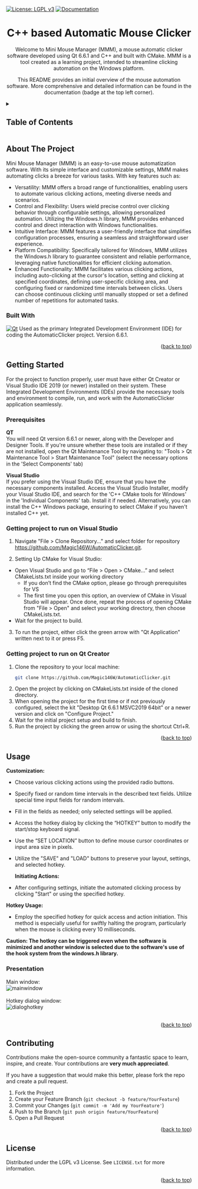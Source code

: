 <a name="readme-top"></a>
[![License: LGPL v3](https://img.shields.io/badge/License-LGPL_v3-blue.svg)](https://github.com/Magic146W/Qt_FileExplorer/blob/master/LICENSE)
[![Documentation](https://img.shields.io/badge/Documentation-PDF-blue.svg)](https://github.com/Magic146W/AutomaticClicker/blob/master/DOCUMENTATION.pdf)
<br />
<div align="center">
  <h1 align="center">C++ based Automatic Mouse Clicker</h1>

Welcome to Mini Mouse Manager (MMM), a mouse automatic clicker software developed using Qt 6.6.1 and C++ and built with CMake. MMM is a tool created as a learning project, intended to streamline clicking automation on the Windows platform.<br>

  <p align="center">
    This README provides an initial overview of the mouse automation software. More comprehensive and detailed information can be found in the documentation (badge at the top left corner).
    <br />
  </p>
</div>
  
<details>
  <summary><h2>Table of Contents</h2></summary>
  <ol>
    <li>
      <a href="#about-the-project">About The Project</a>
      <ul>
        <li><a href="#built-with">Built With</a></li>
      </ul>
    </li>
    <li>
      <a href="#getting-started">Getting Started</a>
      <ul>
        <li><a href="#prerequisites">Prerequisites</a></li>
        <li><a href="#getting-project-to-run-on-visual-studio">Getting project to run on Visual Studio</a></li>
        <li><a href="#getting-project-to-run-on-qt-creator">Getting project to run on Qt Creator</a></li>
      </ul>
    </li>
    <li>
     <a href="#usage">Usage</a>
      <ul>
        <li><a href="#presentation">Presentation</a></li>
      </ul>
    </li>
    <li><a href="#contributing">Contributing</a></li>
    <li><a href="#license">License</a></li>
  </ol>
</details>

## About The Project

Mini Mouse Manager (MMM) is an easy-to-use mouse automatization software. With its simple interface and customizable settings, MMM makes automating clicks a breeze for various tasks. With key features such as:
- Versatility: MMM offers a broad range of functionalities, enabling users to automate various clicking actions, meeting diverse needs and scenarios.
- Control and Flexibility: Users wield precise control over clicking behavior through configurable settings, allowing personalized automation. Utilizing the Windows.h library, MMM provides enhanced control and direct interaction with Windows functionalities.
- Intuitive Interface: MMM features a user-friendly interface that simplifies configuration processes, ensuring a seamless and straightforward user experience.
- Platform Compatibility: Specifically tailored for Windows, MMM utilizes the Windows.h library to guarantee consistent and reliable performance, leveraging native functionalities for efficient clicking automation.
- Enhanced Functionality: MMM facilitates various clicking actions, including auto-clicking at the cursor's location, setting and clicking at specified coordinates, defining user-specific clicking area, and configuring fixed or randomized time intervals between clicks. Users can choose continuous clicking until manually stopped or set a defined number of repetitions for automated tasks.

### Built With

[![Qt](https://img.shields.io/badge/Qt-%23217346.svg?style=for-the-badge&logo=Qt&logoColor=white)](https://www.qt.io/download-open-source) Used as the primary Integrated Development Environment (IDE) for coding the AutomaticClicker project. Version 6.6.1.
<br>

<p align="right">(<a href="#readme-top">back to top</a>)</p>

## Getting Started

For the project to function properly, user must have either Qt Creator or Visual Studio IDE 2019 (or newer) installed on their system. These Integrated Development Environments (IDEs) provide the necessary tools and environment to compile, run, and work with the AutomaticClicker application seamlessly.

### Prerequisites

**QT**<br>
You will need Qt version 6.6.1 or newer, along with the Developer and Designer Tools. If you're unsure whether these tools are installed or if they are not installed, open the Qt Maintenance Tool by navigating to:
"Tools > Qt Maintenance Tool > Start Maintenance Tool" (select the necessary options in the 'Select Components' tab)
<br>

**Visual Studio**<br>
If you prefer using the Visual Studio IDE, ensure that you have the necessary components installed. Access the Visual Studio Installer, modify your Visual Studio IDE, and search for the 'C++ CMake tools for Windows' in the 'Individual Components' tab. Install it if needed. Alternatively, you can install the C++ Windows package, ensuring to select CMake if you haven't installed C++ yet.
    
### Getting project to run on Visual Studio

1. Navigate "File > Clone Repository..." and select folder for repository <a href="https://github.com/Magic146W/AutomaticClicker.git">https://github.com/Magic146W/AutomaticClicker.git</a>.

2. Setting Up CMake for Visual Studio:
- Open Visual Studio and go to “File &gt; Open &gt; CMake…” and select CMakeLists.txt inside your working directory<br>
  - If you don’t find the CMake option, please go through prerequisites for VS<br>
  -  The first time you open this option, an overview of CMake in Visual Studio will appear. Once done, repeat the process of opening CMake from "File &gt; Open" and select your working directory, then choose CMakeLists.txt.<br>
-  Wait for the project to build.
3. To run the project, either click the green arrow with "Qt Application" written next to it or press F5.


### Getting project to run on Qt Creator

1. Clone the repository to your local machine:
   ```sh
   git clone https://github.com/Magic146W/AutomaticClicker.git
   ```
2. Open the project by clicking on CMakeLists.txt inside of the cloned directory.
3. When opening the project for the first time or if not previously configured, select the kit "Desktop Qt 6.6.1 MSVC2019 64bit" or a newer version and click on "Configure Project."
4. Wait for the initial project setup and build to finish.
5. Run the project by clicking the green arrow or using the shortcut Ctrl+R.

<p align="right">(<a href="#readme-top">back to top</a>)</p>

## Usage

 **Customization:**
 
- Choose various clicking actions using the provided radio buttons.
- Specify fixed or random time intervals in the described text fields. Utilize special time input fields for random intervals.
- Fill in the fields as needed; only selected settings will be applied.
- Access the hotkey dialog by clicking the “HOTKEY” button to modify the start/stop keyboard signal.
- Use the “SET LOCATION” button to define mouse cursor coordinates or input area size in pixels.
- Utilize the "SAVE" and "LOAD" buttons to preserve your layout, settings, and selected hotkey.

  **Initiating Actions:**

- After configuring settings, initiate the automated clicking process by clicking "Start" or using the specified hotkey.
  
 **Hotkey Usage:**
  
- Employ the specified hotkey for quick access and action initiation. This method is especially useful for swiftly halting the program, particularly when the mouse is clicking every 10 milliseconds.
  
**Caution: The hotkey can be triggered even when the software is minimized and another window is selected due to the software's use of the hook system from the windows.h library.**

### Presentation
Main window:
<br>
![mainwindow](https://github.com/Magic146W/AutomaticClicker/assets/88307484/7c2d4e13-4aa0-43c9-9cf6-b1a90d6e6af8)
<br>
<br>
Hotkey dialog window:
<br>
 ![dialoghotkey](https://github.com/Magic146W/AutomaticClicker/assets/88307484/f6f32281-f883-4d37-a89a-08ab12c55ea6)
<br>
<br>
<p align="right">(<a href="#readme-top">back to top</a>)</p>

## Contributing

Contributions make the open-source community a fantastic space to learn, inspire, and create. Your contributions are **very much appreciated**.

If you have a suggestion that would make this better, please fork the repo and create a pull request.

1. Fork the Project
2. Create your Feature Branch (`git checkout -b feature/YourFeature`)
3. Commit your Changes (`git commit -m 'Add my YourFeature'`)
4. Push to the Branch (`git push origin feature/YourFeature`)
5. Open a Pull Request

<p align="right">(<a href="#readme-top">back to top</a>)</p>

## License

Distributed under the LGPL v3 License. See `LICENSE.txt` for more information.

<p align="right">(<a href="#readme-top">back to top</a>)</p>



